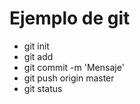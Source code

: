 # Ejemplo de git

- git init
- git add <archivo>
- git commit -m 'Mensaje'
- git push origin master
- git status
